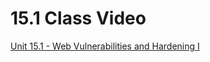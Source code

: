 # 15.1 Class Video

[Unit 15.1 - Web Vulnerabilities and Hardening I](https://youtu.be/pSDkgoEYm-c)
